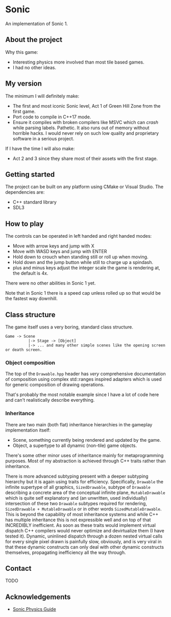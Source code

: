 # Sonic

An implementation of Sonic 1.

## About the project

Why this game:
- Interesting physics more involved than most tile based games.
- I had no other ideas.

## My version

The minimum I will definitely make:
- The first and most iconic Sonic level, Act 1 of Green Hill Zone from the first game.
- Port code to compile in C++17 mode.
- Ensure it compiles with broken compilers like MSVC which can *crash* while parsing labels. Pathetic. It also runs out of memory
without horrible hacks. I would never rely on such low quality and proprietary software in a serious project.

If I have the time I will also make:
- Act 2 and 3 since they share most of their assets with the first stage.

## Getting started

The project can be built on any platform using CMake or Visual Studio. The dependencies are:

- C++ standard library
- SDL3

## How to play

The controls can be operated in left handed and right handed modes:
- Move with arrow keys and jump with X
- Move with WASD keys and jump with ENTER
- Hold down to crouch when standing still or roll up when moving.
- Hold down and the jump button while still to charge up a spindash.
- plus and minus keys adjust the integer scale the game is rendering at, the default is 4x.

There were no other abilities in Sonic 1 yet.

Note that in Sonic 1 there is a speed cap unless rolled up so that would be the fastest way downhill.

## Class structure

The game itself uses a very boring, standard class structure.

```
Game -> Scene
          |-> Stage -> [Object]
          |-> ... and many other simple scenes like the opening screen or death screen.
```

### Object composition

The top of the `Drawable.hpp` header has *very* comprehensive documentation of composition
using complex std::ranges inspired adapters which is used for generic composition of drawing operations.

That's probably the most notable example since I have a lot of code here and can't realistically describe everything.

### Inheritance

There are two main (both flat) inheritance hierarchies in the gameplay implementation itself:
- Scene, something currently being rendered and updated by the game.
- Object, a supertype to all dynamic (non-tile) game objects.

There's some other minor uses of inheritance mainly for metaprogramming purposes. Most of my abstraction
is achieved through C++ traits rather than inheritance.

There is more advanced subtyping present with a deeper subtyping hierarchy but it is again using traits for efficiency.
Specifically, `Drawable` the infinite supertype of all graphics, `SizedDrawable`, subtype of `Drawable` describing a concrete
area of the conceptual infinite plane, `MutableDrawable` which is quite self explanatory and (an unwritten, used individually) intersection of
these two `Drawable` subtypes required for rendering, `SizedDrawable + MutableDrawable` or in other words `SizedMutableDrawable`.
This is beyond the capability of most inheritance systems and while C++ has multiple inheritance this is not expressible
well and on top of that INCREDIBLY inefficient. As soon as these traits would implement virtual dispatch C++ compilers
would never optimize and devirtualize them (I have tested it). Dynamic, uninlined dispatch through a dozen nested virtual
calls for every single pixel drawn is painfully slow, obviously, and is very viral in that these dynamic constructs can
only deal with other dynamic constructs themselves, propagating inefficiency all the way through.

## Contact

TODO

## Acknowledgements

- [Sonic Physics Guide](https://info.sonicretro.org/Sonic_Physics_Guide)
